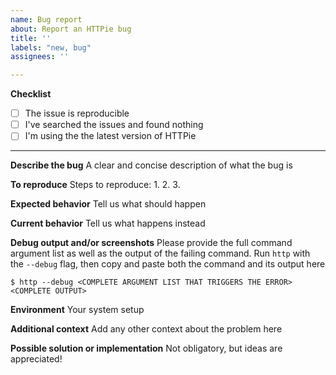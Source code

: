 ```yaml
---
name: Bug report
about: Report an HTTPie bug
title: ''
labels: "new, bug"
assignees: ''

---
```


**Checklist**

- [ ] The issue is reproducible
- [ ] I've searched the issues and found nothing
- [ ] I'm using the the latest version of HTTPie

___

**Describe the bug**
A clear and concise description of what the bug is

**To reproduce**
Steps to reproduce:
1.
2.
3.

**Expected behavior**
Tell us what should happen

**Current behavior**
Tell us what happens instead

**Debug output and/or screenshots**
Please provide the full command argument list as well as the output of the failing command. Run `http` with the `--debug` flag, then copy and paste both the command and its output here

```
$ http --debug <COMPLETE ARGUMENT LIST THAT TRIGGERS THE ERROR>
<COMPLETE OUTPUT>
```

**Environment**
Your system setup

**Additional context**
Add any other context about the problem here

**Possible solution or implementation**
Not obligatory, but ideas are appreciated!
